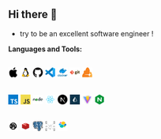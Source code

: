 
## Hi there 👋
  
* try to be an excellent software engineer !
  
**Languages and Tools:**  

<code><img width="20" height="20" src="./assets/basic/mac.png"></code>
<code><img width="20" height="20" src="./assets/basic/linux.png"></code>
<code><img width="20" height="20" src="./assets/basic/github.png"></code>
<code><img width="20" height="20" src="./assets/basic/vscode.svg"></code>
<code><img width="20" height="20" src="./assets/basic/docker.png"></code>
<code><img width="20" height="20" src="./assets/basic/git.png"></code>
<code><img width="20" height="20" src="./assets/basic/cloudflare.svg"></code>
---  

<code><img width="20" height="20" src="./assets/fe/ts.png"></code>
<code><img width="20" height="20" src="./assets/fe/js.png"></code>
<code><img width="20" height="20" src="./assets/fe/nodejs.png"></code>
<code><img width="20" height="20" src="./assets/fe/react.png"></code>
<code><img width="20" height="20" src="./assets/fe/nextjs.png"></code>
<code><img width="20" height="20" src="./assets/fe/prisma.png"></code>
<code><img width="20" height="20" src="./assets/fe/vite.png"></code>
<code><img width="20" height="20" src="./assets/fe/nginx.png"></code>
---  

<code><img width="20" height="20" src="./assets/server/rust.svg"></code>
<code><img width="20" height="20" src="./assets/server/redis.png"></code>
<code><img width="20" height="20" src="./assets/server/postgres.png"></code>
<code><img alt="message-queue" width="20" height="20" src="./assets/server/message-queue.png"></code>
<code><img width="20" height="20" src="./assets/server/elastic.svg"></code>
---
